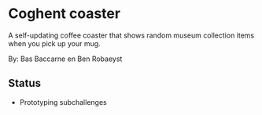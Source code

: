 # Coghent coaster
A self-updating coffee coaster that shows random museum collection items when you pick up your mug.

By: Bas Baccarne en Ben Robaeyst

## Status
* Prototyping subchallenges
